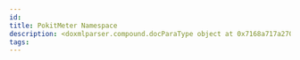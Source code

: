 ```yaml
---
id: 
title: PokitMeter Namespace
description: <doxmlparser.compound.docParaType object at 0x7168a717a270>
tags:
---
```

